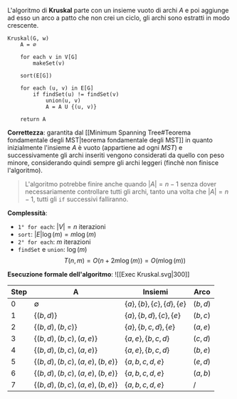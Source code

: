 L'algoritmo di **Kruskal** parte con un insieme vuoto di archi $A$ e poi aggiunge ad esso un arco a patto che non crei un ciclo, gli archi sono estratti in modo crescente.
```
Kruskal(G, w)
	A = ∅
	
	for each v in V[G]
		makeSet(v)
		
	sort(E[G])
	
	for each (u, v) in E[G]
		if findSet(u) != findSet(v)
			union(u, v)
			A = A U {(u, v)}
			
	return A
```

**Correttezza**: garantita dal [[Minimum Spanning Tree#Teorema fondamentale degli MST|teorema fondamentale degli MST]] in quanto inizialmente l'insieme $A$ è vuoto (appartiene ad ogni $MST$) e successivamente gli archi inseriti vengono considerati da quello con peso minore, considerando quindi sempre gli archi leggeri (finchè non finisce l'algoritmo).

>L'algoritmo potrebbe finire anche quando $|A|=n-1$
>senza dover necessariamente controllare tutti gli archi, tanto una volta che $|A|=n-1$, tutti gli `if` successivi falliranno.

**Complessità**:
- `1° for each`: $|V|=n$ iterazioni
- `sort`: $|E|\log (m)=m\log(m)$
- `2° for each`: $m$ iterazioni
- `findSet` e `union`: $\log(m)$
$$T(n,m)=O(n+2m\log(m))=O(m\log(m))$$

**Esecuzione formale dell'algoritmo**:
![[Exec Kruskal.svg|300]]


| Step | A                               | Insiemi                             | Arco    |
| ---- | ------------------------------- | ----------------------------------- | ------- |
| $0$  | $\emptyset$                     | $\{a\}, \{b\}, \{c\}, \{d\}, \{e\}$ | $(b,d)$ |
| $1$  | $\{(b,d)\}$                     | $\{a\}, \{b,d\}, \{c\}, \{e\}$      | $(b,c)$ |
| $2$  | $\{(b,d),(b,c)\}$               | $\{a\}, \{b,c,d\}, \{e\}$           | $(a,e)$ |
| $3$  | $\{(b,d),(b,c),(a,e)\}$         | $\{a,e\}, \{b,c,d\}$                | $(c,d)$ |
| $4$  | $\{(b,d),(b,c), (a,e)\}$        | $\{a,e\}, \{b,c,d\}$                | $(b,e)$ |
| $5$  | $\{(b,d),(b,c),(a,e),(b,e)\}$   | $\{a,b,c,d,e\}$                     | $(e,d)$ |
| $6$  | $\{(b,d),(b,c), (a,e), (b,e)\}$ | $\{a,b,c,d,e\}$                     | $(a,b)$ |
| $7$  | $\{(b,d),(b,c), (a,e), (b,e)\}$ | $\{a,b,c,d,e\}$                     | $/$     |
